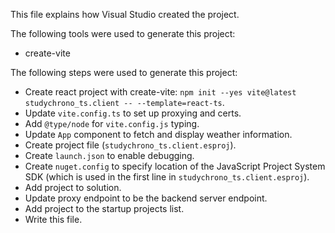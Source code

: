This file explains how Visual Studio created the project.

The following tools were used to generate this project:
- create-vite

The following steps were used to generate this project:
- Create react project with create-vite: `npm init --yes vite@latest studychrono_ts.client -- --template=react-ts`.
- Update `vite.config.ts` to set up proxying and certs.
- Add `@type/node` for `vite.config.js` typing.
- Update `App` component to fetch and display weather information.
- Create project file (`studychrono_ts.client.esproj`).
- Create `launch.json` to enable debugging.
- Create `nuget.config` to specify location of the JavaScript Project System SDK (which is used in the first line in `studychrono_ts.client.esproj`).
- Add project to solution.
- Update proxy endpoint to be the backend server endpoint.
- Add project to the startup projects list.
- Write this file.
